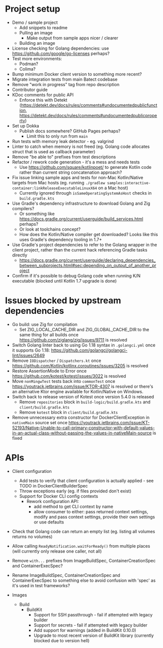 # Project setup

* Demo / sample project
  * Add snippets to readme
  * Pulling an image
    * Make output from sample apps nicer / clearer
  * Building an image
* License checking for Golang dependencies: use https://github.com/google/go-licenses perhaps?
* Test more environments:
  * Podman?
  * Colima?
* Bump minimum Docker client version to something more recent?
* Migrate integration tests from main Batect codebase
* Remove "work in progress" tag from repo description
* Contributor guide
* KDoc comments for public API
  * Enforce this with Detekt (https://detekt.dev/docs/rules/comments#undocumentedpublicfunction, https://detekt.dev/docs/rules/comments#undocumentedpublicproperty)
* Set up Dokka
  * Publish docs somewhere? GitHub Pages perhaps?
    * Limit this to only run from `main`
* Run tests with memory leak detector - eg. valgrind
* Linter to catch when memory is not freed (eg. Golang code allocates struct that is used as callback parameter)
* Remove "be able to" prefixes from test descriptions
* Refactor / rework code generation - it's a mess and needs tests
  * Use https://github.com/square/kotlinpoet/ to generate Kotlin code rather than current string concatenation approach?
* Fix issue linking sample apps and tests for non-Mac Kotlin/Native targets from Mac hosts (eg. running `./gradlew samples:interactive-container:linkReleaseExecutableLinuxX64` on a Mac host)
  * Currently ignored through `isSameOperatingSystemAsHost` checks in `build.gradle.kts`
* Use Gradle's dependency infrastructure to download Golang and Zig compilers?
  * Or something like https://docs.gradle.org/current/userguide/build_services.html perhaps?
  * Or look at toolchains concept?
  * How does the Kotlin/Native compiler get downloaded? Looks like this uses Gradle's dependency tooling in 1.7+
* Use Gradle's project dependencies to refer to the Golang wrapper in the client project, rather than the current hack referencing Gradle tasks directly
  * https://docs.gradle.org/current/userguide/declaring_dependencies_between_subprojects.html#sec:depending_on_output_of_another_project
* Confirm if it's possible to debug Golang code when running K/N executable (blocked until Kotlin 1.7 upgrade is done)

# Issues blocked by upstream dependencies

* Go build: use Zig for compilation
  * Set ZIG_LOCAL_CACHE_DIR and ZIG_GLOBAL_CACHE_DIR to the same thing for all builds once https://github.com/ziglang/zig/issues/9711 is resolved
* Switch Golang linter back to using Go 1.18 syntax in `.golangci.yml` once it supports Go 1.18: https://github.com/golangci/golangci-lint/issues/2649
* Remove `IODispatcher` / `Dispatchers.kt` once https://github.com/Kotlin/kotlinx.coroutines/issues/3205 is resolved
* Restore AssertionMode to Error once https://github.com/kotest/kotest/issues/3022 is resolved
* Move `nonMingwTest` tests back into `commonTest` once https://youtrack.jetbrains.com/issue/KTOR-4307 is resolved or there's an alternative Ktor engine available for Kotlin/Native on Windows.
* Switch back to release version of Kotest once version 5.4.0 is released
  * Remove `repositories` block in `build-logic/build.gradle.kts` and `client/build.gradle.kts`
  * Remove `kotest` block in `client/build.gradle.kts`
* Remove unnecessary extra constructor for DockerClientException in `nativeMain` source set once https://youtrack.jetbrains.com/issue/KT-52193/Native-Unable-to-call-primary-constructor-with-default-values-in-an-actual-class-without-passing-the-values-in-nativeMain-source is fixed

# APIs

* Client configuration
  * Add tests to verify that client configuration is actually applied - see TODO in DockerClientBuilderSpec
  * Throw exceptions early (eg. if files provided don't exist)
  * Support for Docker CLI config contexts
    * Rework configuration API:
      * add method to get CLI context by name
      * allow consumer to either: pass returned context settings, modify and pass context settings, provide their own settings or use defaults

* Check that Golang code can return an empty list (eg. listing all volumes returns no volumes)

* Allow calling `ReadyNotification.waitForReady()` from multiple places (will currently only release one caller, not all)
* Remove `with...` prefixes from ImageBuildSpec, ContainerCreationSpec and ContainerExecSpec?
* Rename ImageBuildSpec, ContainerCreationSpec and ContainerExecSpec to something else to avoid confusion with 'spec' as it's used in test frameworks?

* Images
  * Build
    * BuildKit
      * Support for SSH passthrough - fail if attempted with legacy builder
      * Support for secrets - fail if attempted with legacy builder
      * Add support for warnings (added in BuildKit 0.10.0)
      * Upgrade to most recent version of BuildKit library (currently blocked due to version hell)
